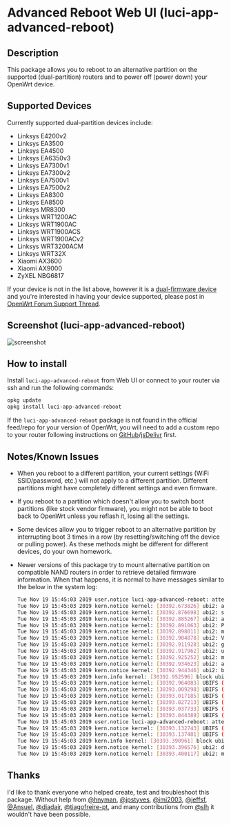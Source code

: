 <!-- markdownlint-disable MD030 -->

# Advanced Reboot Web UI (luci-app-advanced-reboot)

## Description

This package allows you to reboot to an alternative partition on the supported (dual-partition) routers and to power off (power down) your OpenWrt device.

## Supported Devices

Currently supported dual-partition devices include:

-   Linksys E4200v2
-   Linksys EA3500
-   Linksys EA4500
-   Linksys EA6350v3
-   Linksys EA7300v1
-   Linksys EA7300v2
-   Linksys EA7500v1
-   Linksys EA7500v2
-   Linksys EA8300
-   Linksys EA8500
-   Linksys MR8300
-   Linksys WRT1200AC
-   Linksys WRT1900AC
-   Linksys WRT1900ACS
-   Linksys WRT1900ACv2
-   Linksys WRT3200ACM
-   Linksys WRT32X
-   Xiaomi AX3600
-   Xiaomi AX9000
-   ZyXEL NBG6817

If your device is not in the list above, however it is a [dual-firmware device](https://openwrt.org/tag/dual_firmware?do=showtag&tag=dual_firmware) and you're interested in having your device supported, please post in [OpenWrt Forum Support Thread](https://forum.openwrt.org/t/web-ui-to-reboot-to-another-partition-dual-partition-routers/3423).

## Screenshot (luci-app-advanced-reboot)

![screenshot](https://docs.openwrt.melmac.net/luci-app-advanced-reboot/screenshots/screenshot02.png "screenshot")

## How to install

Install `luci-app-advanced-reboot` from Web UI or connect to your router via ssh and run the following commands:

```sh
opkg update
opkg install luci-app-advanced-reboot
```

If the `luci-app-advanced-reboot` package is not found in the official feed/repo for your version of OpenWrt, you will need to add a custom repo to your router following instructions on [GitHub](https://docs.openwrt.melmac.net/#on-your-router)/[jsDelivr](https://cdn.jsdelivr.net/gh/stangri/docs.openwrt.melmac.net/README.md#on-your-router) first.

## Notes/Known Issues

-   When you reboot to a different partition, your current settings (WiFi SSID/password, etc.) will not apply to a different partition. Different partitions might have completely different settings and even firmware.
-   If you reboot to a partition which doesn't allow you to switch boot partitions (like stock vendor firmware), you might not be able to boot back to OpenWrt unless you reflash it, losing all the settings.
-   Some devices allow you to trigger reboot to an alternative partition by interrupting boot 3 times in a row (by resetting/switching off the device or pulling power). As these methods might be different for different devices, do your own homework.
-   Newer versions of this package try to mount alternative partition on compatible NAND routers in order to retrieve detailed firmware information. When that happens, it is normal to have messages similar to the below in the system log:

    ```sh
    Tue Nov 19 15:45:03 2019 user.notice luci-app-advanced-reboot: attempting to mount alternative   partition (mtd6)
    Tue Nov 19 15:45:03 2019 kern.notice kernel: [30392.673826] ubi2: attaching mtd6
    Tue Nov 19 15:45:03 2019 kern.notice kernel: [30392.876698] ubi2: scanning is finished
    Tue Nov 19 15:45:03 2019 kern.notice kernel: [30392.885267] ubi2: attached mtd6 (name "rootfs1", size   74 MiB)
    Tue Nov 19 15:45:03 2019 kern.notice kernel: [30392.891063] ubi2: PEB size: 131072 bytes (128 KiB),   LEB size: 126976 bytes
    Tue Nov 19 15:45:03 2019 kern.notice kernel: [30392.898011] ubi2: min./max. I/O unit sizes: 2048/2048,   sub-page size 2048
    Tue Nov 19 15:45:03 2019 kern.notice kernel: [30392.904878] ubi2: VID header offset: 2048 (aligned   2048), data offset: 4096
    Tue Nov 19 15:45:03 2019 kern.notice kernel: [30392.911928] ubi2: good PEBs: 592, bad PEBs: 0,   corrupted PEBs: 0
    Tue Nov 19 15:45:03 2019 kern.notice kernel: [30392.917962] ubi2: user volume: 2, internal volumes: 1,   max. volumes count: 128
    Tue Nov 19 15:45:03 2019 kern.notice kernel: [30392.925252] ubi2: max/mean erase counter: 48/32, WL   threshold: 4096, image sequence number: 1659081076
    Tue Nov 19 15:45:03 2019 kern.notice kernel: [30392.934623] ubi2: available PEBs: 0, total reserved   PEBs: 592, PEBs reserved for bad PEB handling: 40
    Tue Nov 19 15:45:03 2019 kern.notice kernel: [30392.944346] ubi2: background thread "ubi_bgt2d"   started, PID 26780
    Tue Nov 19 15:45:03 2019 kern.info kernel: [30392.952596] block ubiblock2_0: created from ubi2:0  (rootfs)
    Tue Nov 19 15:45:03 2019 kern.notice kernel: [30392.964083] UBIFS (ubi2:1): background thread   "ubifs_bgt2_1" started, PID 26787
    Tue Nov 19 15:45:03 2019 kern.notice kernel: [30393.009298] UBIFS (ubi2:1): UBIFS: mounted UBI device   2, volume 1, name "rootfs_data"
    Tue Nov 19 15:45:03 2019 kern.notice kernel: [30393.017185] UBIFS (ubi2:1): LEB size: 126976 bytes   (124 KiB), min./max. I/O unit sizes: 2048 bytes/2048 bytes
    Tue Nov 19 15:45:03 2019 kern.notice kernel: [30393.027213] UBIFS (ubi2:1): FS size: 61075456 bytes   (58 MiB, 481 LEBs), journal size 3047424 bytes (2 MiB, 24 LEBs)
    Tue Nov 19 15:45:03 2019 kern.notice kernel: [30393.037733] UBIFS (ubi2:1): reserved for root: 2884744   bytes (2817 KiB)
    Tue Nov 19 15:45:03 2019 kern.notice kernel: [30393.044389] UBIFS (ubi2:1): media format: w4/r0   (latest is w5/r0), UUID 76F0C52C-6197-4E00-B306-747262B06545, small LPT model
    Tue Nov 19 15:45:03 2019 user.notice luci-app-advanced-reboot: attempting to unmount alternative   partition (mtd6)
    Tue Nov 19 15:45:03 2019 kern.notice kernel: [30393.132743] UBIFS (ubi2:1): un-mount UBI device 2
    Tue Nov 19 15:45:03 2019 kern.notice kernel: [30393.137481] UBIFS (ubi2:1): background thread   "ubifs_bgt2_1" stops
    Tue Nov 19 15:45:03 2019 kern.info kernel: [30393.390961] block ubiblock2_0: released
    Tue Nov 19 15:45:03 2019 kern.notice kernel: [30393.396576] ubi2: detaching mtd6
    Tue Nov 19 15:45:03 2019 kern.notice kernel: [30393.400117] ubi2: mtd6 is detached
    ```

## Thanks

I'd like to thank everyone who helped create, test and troubleshoot this package. Without help from [@hnyman](https://github.com/hnyman), [@jpstyves](https://github.com/jpstyves), [@imi2003](https://github.com/imi2003), [@jeffsf](https://github.com/jeffsf), [@Ansuel](https://github.com/Ansuel), [@djadair](https://github.com/djadair), [@tiagofreire-pt](https://github.com/tiagofreire-pt), and many contributions from [@slh](https://github.com/pkgadd) it wouldn't have been possible.

<!-- markdownlint-disable MD033 -->

<script defer src='https://static.cloudflareinsights.com/beacon.min.js' data-cf-beacon='{"token": "911798f2c34b45338f8f8182830a3eb6"}'></script>
